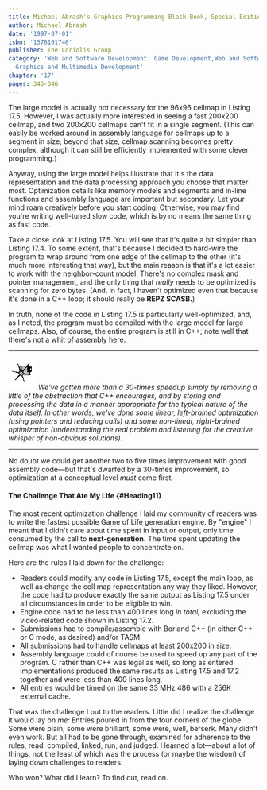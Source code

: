 ```yaml
---
title: Michael Abrash's Graphics Programming Black Book, Special Edition
author: Michael Abrash
date: '1997-07-01'
isbn: '1576101746'
publisher: The Coriolis Group
category: 'Web and Software Development: Game Development,Web and Software Development:
  Graphics and Multimedia Development'
chapter: '17'
pages: 345-346
---
```


The large model is actually not necessary for the 96x96 cellmap in
Listing 17.5. However, I was actually more interested in seeing a fast
200x200 cellmap, and two 200x200 cellmaps can't fit in a single segment.
(This can easily be worked around in assembly language for cellmaps up
to a segment in size; beyond that size, cellmap scanning becomes pretty
complex, although it can still be efficiently implemented with some
clever programming.)

Anyway, using the large model helps illustrate that it's the data
representation and the data processing approach you choose that matter
most. Optimization details like memory models and segments and in-line
functions and assembly language are important but secondary. Let your
mind roam creatively before you start coding. Otherwise, you may find
you're writing well-tuned slow code, which is by no means the same thing
as fast code.

Take a close look at Listing 17.5. You will see that it's quite a bit
simpler than Listing 17.4. To some extent, that's because I decided to
hard-wire the program to wrap around from one edge of the cellmap to the
other (it's much more interesting that way), but the main reason is that
it's a lot easier to work with the neighbor-count model. There's no
complex mask and pointer management, and the only thing that *really*
needs to be optimized is scanning for zero bytes. (And, in fact, I
haven't optimized even that because it's done in a C++ loop; it should
really be **REPZ SCASB.**)

In truth, none of the code in Listing 17.5 is particularly
well-optimized, and, as I noted, the program must be compiled with the
large model for large cellmaps. Also, of course, the entire program is
still in C++; note well that there's not a whit of assembly here.

  ------------------- -----------------------------------------------------------------------------------------------------------------------------------------------------------------------------------------------------------------------------------------------------------------------------------------------------------------------------------------------------------------------------------------------------------------------------------------------------------------------------------
  ![](images/i.jpg)   *We've gotten more than a 30-times speedup simply by removing a little of the abstraction that C++ encourages, and by storing and processing the data in a manner appropriate for the typical nature of the data itself. In other words, we've done some linear, left-brained optimization (using pointers and reducing calls) and some non-linear, right-brained optimization (understanding the real problem and listening for the creative whisper of non-obvious solutions).*
  ------------------- -----------------------------------------------------------------------------------------------------------------------------------------------------------------------------------------------------------------------------------------------------------------------------------------------------------------------------------------------------------------------------------------------------------------------------------------------------------------------------------

No doubt we could get another two to five times improvement with good
assembly code—but that's dwarfed by a 30-times improvement, so
optimization at a conceptual level *must* come first.

#### The Challenge That Ate My Life {#Heading11}

The most recent optimization challenge I laid my community of readers
was to write the fastest possible Game of Life generation engine. By
"engine" I meant that I didn't care about time spent in input or output,
only time consumed by the call to **next-generation.** The time spent
updating the cellmap was what I wanted people to concentrate on.

Here are the rules I laid down for the challenge:

  * Readers could modify any code in Listing 17.5, except the main loop,
    as well as change the cell map representation any way they liked.
    However, the code had to produce exactly the same output as Listing
    17.5 under all circumstances in order to be eligible to win.
  * Engine code had to be less than 400 lines long *in total,* excluding
    the video-related code shown in Listing 17.2.
  * Submissions had to compile/assemble with Borland C++ (in either C++
    or C mode, as desired) and/or TASM.
  * All submissions had to handle cellmaps at least 200x200 in size.
  * Assembly language could of course be used to speed up any part of
    the program. C rather than C++ was legal as well, so long as entered
    implementations produced the same results as Listing 17.5 and 17.2
    together and were less than 400 lines long.
  * All entries would be timed on the same 33 MHz 486 with a 256K
    external cache.

That was the challenge I put to the readers. Little did I realize the
challenge it would lay on *me:* Entries poured in from the four corners
of the globe. Some were plain, some were brilliant, some were, well,
berserk. Many didn't even work. But all had to be gone through, examined
for adherence to the rules, read, compiled, linked, run, and judged. I
learned a lot—about a lot of things, not the least of which was the
process (or maybe the wisdom) of laying down challenges to readers.

Who won? What did I learn? To find out, read on.
